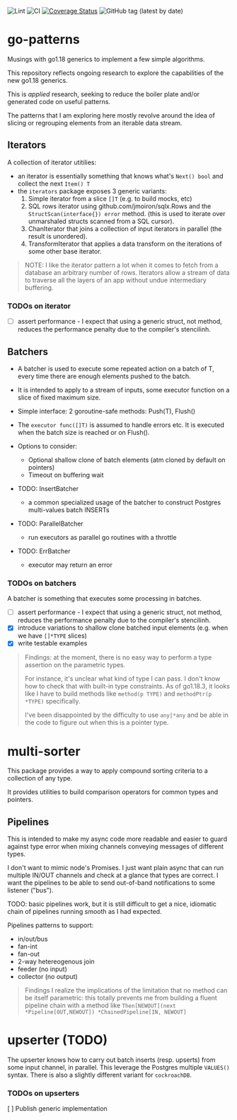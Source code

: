 ![Lint](https://github.com/fredbi/go-patterns/actions/workflows/01-golang-lint.yaml/badge.svg)
![CI](https://github.com/fredbi/go-patterns/actions/workflows/02-test.yaml/badge.svg)
[![Coverage Status](https://coveralls.io/repos/github/fredbi/go-patterns/badge.svg)](https://coveralls.io/github/fredbi/go-patterns)
![GitHub tag (latest by date)](https://img.shields.io/github/v/tag/fredbi/go-patterns)

# go-patterns

Musings with go1.18 generics to implement a few simple algorithms.

This repository reflects ongoing research to explore the capabilities of the new go1.18 generics.

This is _applied_ research, seeking to reduce the boiler plate and/or generated code on useful patterns.

The patterns that I am exploring here mostly revolve around the idea of slicing or regrouping elements from an iterable data stream.

## Iterators

A collection of iterator utitilies:
* an iterator is essentially something that knows what's `Next() bool` and collect the next `Item() T`
* the `iterators` package exposes 3 generic variants:
  1. Simple iterator from a slice `[]T` (e.g. to build mocks, etc)
  2. SQL rows iterator using github.com/jmoiron/sqlx.Rows and the `StructScan(interface{}) error` method.
     (this is used to iterate over unmarshaled structs scanned from a SQL cursor).
  3. ChanIterator that joins a collection of input iterators in parallel (the result is unordered).
  4. TransformIterator that applies a data transform on the iterations of some other base iterator.

> NOTE: I like the iterator pattern a lot when it comes to fetch from a database an arbitrary number of rows.
> Iterators allow a stream of data to traverse all the layers of an app without undue intermediary buffering.

### TODOs on iterator

* [ ] assert performance - I expect that using a generic struct, not method, reduces the performance penalty due to the compiler's stencilinh.

## Batchers

* A batcher is used to execute some repeated action on a batch of T, every time there are enough elements pushed to the batch.
* It is intended to apply to a stream of inputs, some executor function on a slice of fixed maximum size.
* Simple interface: 2 goroutine-safe methods: Push(T), Flush() 
* The `executor func([]T)` is assumed to handle errors etc. It is executed when the batch size is reached or on Flush().

* Options to consider:
    * Optional shallow clone of batch elements (atm cloned by default on pointers)
    * Timeout on buffering wait
* TODO: InsertBatcher
  * a common specialized usage of the batcher to construct Postgres multi-values batch INSERTs
* TODO: ParallelBatcher
  * run executors as parallel go routines with a throttle
* TODO: ErrBatcher
  * executor may return an error

### TODOs on batchers

A batcher is something that executes some processing in batches.

* [ ] assert performance - I expect that using a generic struct, not method, reduces the performance penalty due to the compiler's stencilinh.
* [x] introduce variations to shallow clone batched input elements (e.g. when we have `[]*TYPE` slices)
* [x] write testable examples

> Findings: at the moment, there is no easy way to perform a type assertion on the parametric types.
>
> For instance, it's unclear what kind of type I can pass. I don't know how to check that with built-in type constraints.
> As of go1.18.3, it looks like I have to build methods like `method(p TYPE)` and `methodPtr(p *TYPE)` specifically.
>
> I've been disappointed by the difficulty to use `any|*any` and be able in the code to figure out when this is a pointer type.

# multi-sorter

This package provides a way to apply compound sorting criteria to a collection of any type.

It provides utilities to build comparison operators for common types and pointers.

## Pipelines

This is intended to make my async code more readable and easier to guard against type error when mixing channels conveying messages of different types.

I don't want to mimic node's Promises.
I just want plain async that can run multiple IN/OUT channels and check at a glance that types are correct.
I want the pipelines to be able to send out-of-band notifications to some listener ("bus").

TODO: basic pipelines work, but it is still difficult to get a nice, idiomatic chain of pipelines running smooth as I had expected.

Pipelines patterns to support:
* in/out/bus
* fan-int
* fan-out
* 2-way hetereogenous join
* feeder (no input)
* collector (no output)

> Findings
> I realize the implications of the limitation that no method can be itself parametric:
> this totally prevents me from building a fluent pipeline chain with a method like `Then[NEWOUT](next *Pipeline[OUT,NEWOUT]) *ChainedPipeline[IN, NEWOUT]`

# upserter (TODO)

The upserter knows how to carry out batch inserts (resp. upserts) from some input channel, in parallel.
This leverage the Postgres multiple `VALUES()` syntax. There is also a slightly different variant for `cockroachDB`.

### TODOs on upserters

[ ] Publish generic implementation
